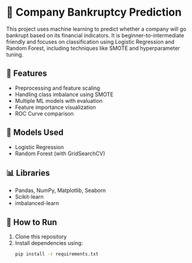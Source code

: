 # 🏢 Company Bankruptcy Prediction

This project uses machine learning to predict whether a company will go bankrupt based on its financial indicators. It is beginner-to-intermediate friendly and focuses on classification using Logistic Regression and Random Forest, including techniques like SMOTE and hyperparameter tuning.

## 📁 Features
- Preprocessing and feature scaling
- Handling class imbalance using SMOTE
- Multiple ML models with evaluation
- Feature importance visualization
- ROC Curve comparison

## 🧠 Models Used
- Logistic Regression
- Random Forest (with GridSearchCV)

## 📊 Libraries
- Pandas, NumPy, Matplotlib, Seaborn
- Scikit-learn
- imbalanced-learn

## 🚀 How to Run
1. Clone this repository
2. Install dependencies using:
   ```bash
   pip install -r requirements.txt
